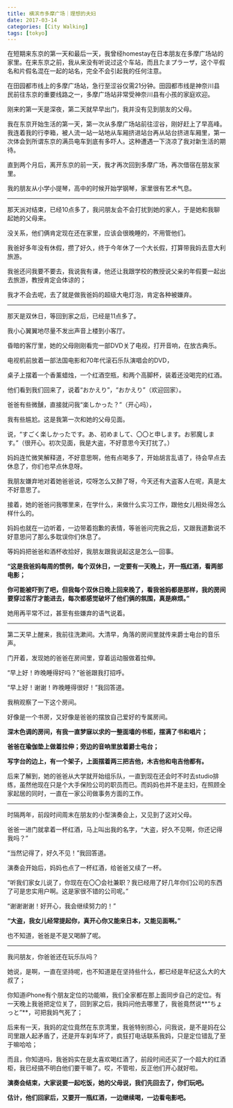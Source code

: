 ```yaml
---
title: 横滨市多摩广场｜理想的夫妇
date: 2017-03-14
categories: [City Walking]
tags: [tokyo]
---
```


在短期来东京的第一天和最后一天，我曾经homestay在日本朋友在多摩广场站的家里。在来东京之前，我从来没有听说过这个车站，而且たまプラーザ，这个平假名和片假名混在一起的站名，完全不会引起我的任何注意。

在田园都市线上的多摩广场站，急行至涩谷仅需21分钟。田园都市线是神奈川县民前往东京的重要线路之一，多摩广场站非常受神奈川县有小孩的家庭欢迎。



刚来的第一天是深夜，第二天就早早出门，我并没有见到朋友的父母。

我在东京开始生活的第一天，第一次从多摩广场站前往涩谷，刚好赶上了早高峰。我连着我的行李箱，被人流一站一站地从车厢挤进站台再从站台挤进车厢里，第一次体会到所谓东京的满员电车到底有多吓人。这种遭遇一下浇凉了我对新生活的期待。

直到两个月后，离开东京的前一天，我才再次回到多摩广场，再次借宿在朋友家里。

我的朋友从小学小提琴，高中的时候开始学钢琴，家里很有艺术气息。

---

那天派对结束，已经10点多了，我问朋友会不会打扰到她的家人，于是她和我聊起她的父母来。

没关系，他们俩肯定现在还在家里，应该会很晚睡的，不用管他们。

我爸好多年没有休假，攒了好久，终于今年休了一个大长假，打算带我妈去意大利旅游。

我爸还问我要不要去，我说我有课，他还让我跟学校的教授说父亲的年假要一起出去旅游，教授肯定会体谅的；

我才不会去呢，去了就是做我爸妈的超级大电灯泡，肯定各种被嫌弃。

---

那天是双休日，等回到家之后，已经是11点多了。

我小心翼翼地尽量不发出声音上楼到小客厅。

昏暗的客厅里，她的父母刚刚看完一部DVD关了电视，打开音响，在放古典乐。

电视机前放着一部法国电影和70年代滚石乐队演唱会的DVD，

桌子上摆着一个香薰蜡烛，一个红酒空瓶，和两个高脚杯，装着还没喝完的红酒。

他们看到我们回来了，说着“おかえり”，“おかえり”（欢迎回家）。

爸爸有些微醺，直接就问我“楽しかった？”（开心吗），

我有些尴尬。这是我第一次和她的父母见面。

说，“すごく楽しかったです。あ、初めまして、〇〇と申します。お邪魔します。”（很开心。初次见面，我是大盗，不好意思今天打扰了。）

妈妈连忙微笑解释道，不好意思啊，他有点喝多了，开始胡言乱语了，待会早点去休息了，你们也早点休息呀。

我朋友嫌弃地对着她爸爸说，哎呀怎么又醉了呀，今天还有大盗客人在呢，真是太不好意思了。

接着，她的爸爸问我哪里来，在学什么，来做什么实习工作，跟他女儿相处得怎么样什么的。

妈妈也就在一边听着，一边带着抱歉的表情，等爸爸问完我之后，又跟我道歉说不好意思问了那么多耽误你们休息了。


等妈妈把爸爸和酒杯收拾好，我朋友跟我说起这是怎么一回事。

**“这是我爸妈每周的惯例，每个双休日，一定要有一天晚上，开一瓶红酒，看两部电影；**

**你可能被吓到了吧，但我每个双休日晚上回来晚了，看我爸妈都是那样，我的房间要穿过客厅才能进去，每次都感觉破坏了他们俩的氛围，真是麻烦。”**

她用再平常不过，甚至有些嫌弃的语气说着。

---

第二天早上醒来，我前往洗漱间。大清早，角落的房间里就传来爵士电台的音乐声。

门开着，发现她的爸爸在房间里，穿着运动服做着拉伸。

“早上好！昨晚睡得好吗？”爸爸跟我打招呼。

“早上好！谢谢！昨晚睡得很好！”我回答道。

我稍观察了一下这个房间。

好像是一个书房，又好像是爸爸的摆放自己爱好的专属房间。

**深木色调的房间，有我一直梦寐以求的一整面墙的书柜，摆满了书和唱片；**

**爸爸在瑜伽垫上做着拉伸；旁边的音响里放着爵士电台；**

**写字台的边上，有一个架子，上面摆着两三把吉他，木吉他和电吉他都有。**



后来了解到，她的爸爸从大学就开始组乐队，一直到现在还会时不时去studio排练，虽然他现在只是个大手保险公司的职员而已。而妈妈也并不是主妇，在照顾全家起居的同时，一直在一家公司做事务方面的工作。

---

时隔两年，前段时间周末在朋友的小型演奏会上，又见到了这对父母。

爸爸一进门就拿着一杯红酒，马上叫出我的名字，“大盗，好久不见啊，你还记得我吗？”

“当然记得了，好久不见！”我回答道。

演奏会开始后，妈妈也点了一杯红酒，给爸爸又续了一杯。

“听我们家女儿说了，你现在在〇〇会社兼职？我已经用了好几年你们公司的东西了可是忠实用户啊。这是家很不错的公司呢。”

“谢谢谢谢！好开心，我会继续努力的！”

**“大盗，我女儿经常提起你，真开心你又能来日本，又能见面啊。”**

也不知道，爸爸是不是又喝醉了呢。

---

我问朋友，你爸爸还在玩乐队吗？

她说，是啊，一直在坚持呢，也不知道是在坚持些什么，都已经是年纪这么大的大叔了；

你知道iPhone有个朋友定位的功能嘛，我们全家都在那上面同步自己的定位。有一天晚上我爸把定位关了，回到家之后，我妈问他去哪里了，我爸竟然说**“ちょっと”**，可把我妈气死了；

后来有一天，我妈的定位竟然在东京湾里，我爸特别担心，问我说，是不是妈在公司里跟人起矛盾了，还是开车刹车坏了，疯狂打电话联系我妈，只是定位错乱了至于嘛哈哈；

而且，你知道吗，我爸妈实在是太喜欢喝红酒了，前段时间还买了一个超大的红酒柜，我已经搞不明白他们要干嘛了。哎，不管啦，反正他们开心就好啦。



**演奏会结束，大家说要一起吃饭，她的父母说，我们先回去了，你们玩吧。**

**估计，他们回家后，又要开一瓶红酒，一边继续喝，一边看电影吧。**

